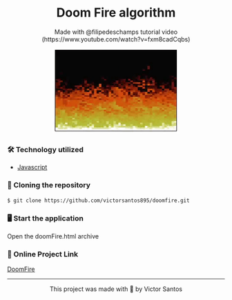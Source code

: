 <h1 align="center">Doom Fire algorithm</h1>

<p align="center">Made with @filipedeschamps tutorial video (https://www.youtube.com/watch?v=fxm8cadCqbs)</p>

<p align="center">
  <img src="demo.gif" alt="animated" />
</p>

### 🛠️ Technology utilized

- [Javascript](https://www.javascript.com/)

### 🔽 Cloning the repository
```bash
$ git clone https://github.com/victorsantos895/doomfire.git
```

### 🖥️ Start the application

Open the doomFire.html archive

### 🔗 Online Project Link

[DoomFire](https://victorsantss.github.io/doomfire/)

<hr />

<p align="center">This project was made with 💙 by Victor Santos</p>



